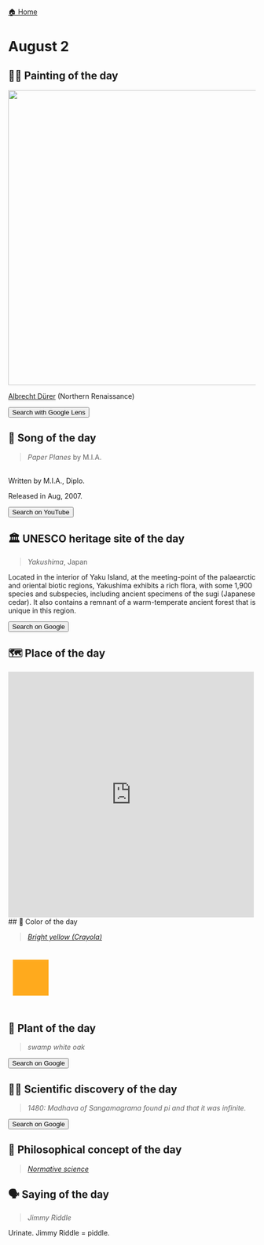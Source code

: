 
[🏠 Home](../../index.md)

# August 2

## 🧑‍🎨 Painting of the day

<img width="600" src="../img/Albrecht_Dürer_4.jpg">

[Albrecht Dürer](http://en.wikipedia.org/wiki/Albrecht_Dürer) (Northern Renaissance)

<button class="btn btn-success"
onclick=" window.open('https://lens.google.com/uploadbyurl?url=https://iretes.github.io/one-a-day/data/img/Albrecht_Dürer_4.jpg','_blank')">
Search with Google Lens
</button>

## 🎼 Song of the day

> *Paper Planes*
by M.I.A.

<br />Written by M.I.A., Diplo.

Released in Aug, 2007.

<button class="btn btn-success"
onclick=" window.open('http://www.youtube.com/search?q=Paper Planes by M.I.A.','_blank')">
Search on YouTube
</button>

## 🏛️ UNESCO heritage site of the day

> *Yakushima*, Japan

<p>Located in the interior of Yaku Island, at the meeting-point of the palaearctic and oriental biotic regions, Yakushima exhibits a rich flora, with some 1,900 species and subspecies, including ancient specimens of the sugi (Japanese cedar). It also contains a remnant of a warm-temperate ancient forest that is unique in this region.</p>

<button class="btn btn-success"
onclick=" window.open('http://www.google.com/search?q=Yakushima','_blank')">
Search on Google
</button>

## 🗺️ Place of the day

<iframe
src="https://www.mapcrunch.com"
name="mapcrunch"
width="500"
height="500"
allowTransparency="true"
scrolling="no"
frameborder="0"
>
</iframe>
## 🎨 Color of the day

> *[Bright yellow (Crayola)](https://en.wikipedia.org/wiki/List_of_Crayola_crayon_colors#Heads_&#39;n_Tails)*

<div style="color:#FFAA1D; font-size: 100px;">&#9632;</div>

## 🌿 Plant of the day

> *swamp white oak*

<button class="btn btn-success"
onclick=" window.open('http://www.google.com/search?q=swamp white oak','_blank')">
Search on Google
</button>

## 🧑‍🔬 Scientific discovery of the day

> *1480: Madhava of Sangamagrama found pi and that it was infinite.*

<button class="btn btn-success"
onclick=" window.open('http://www.google.com/search?q=1480: Madhava of Sangamagrama found pi and that it was infinite.','_blank')">
Search on Google
</button>

## 💭 Philosophical concept of the day

> *[Normative science](https://en.wikipedia.org/wiki/Normative_science)*

## 🗣️ Saying of the day

> *Jimmy Riddle*

Urinate. Jimmy Riddle = piddle.
